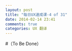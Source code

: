 ```yaml
---
layout: post
title: "每日UX速成课-4 of 31"
date: 2014-02-14 23:41
comments: true
categories: UX 翻译
---
```

#（To Be Done）